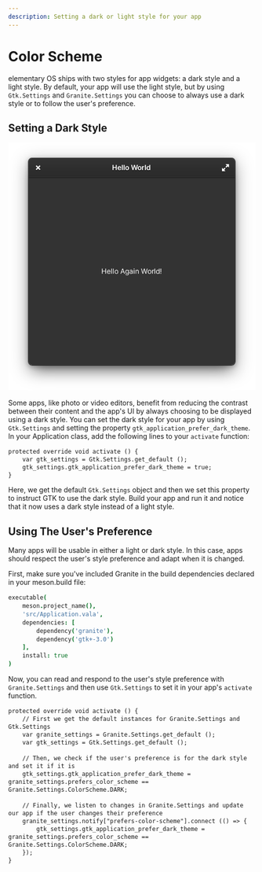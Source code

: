 ```yaml
---
description: Setting a dark or light style for your app
---
```


# Color Scheme

elementary OS ships with two styles for app widgets: a dark style and a light style. By default, your app will use the light style, but by using `Gtk.Settings` and `Granite.Settings` you can choose to always use a dark style or to follow the user's preference.

## Setting a Dark Style

![A dark styled app](../.gitbook/assets/application-dark.png)

Some apps, like photo or video editors, benefit from reducing the contrast between their content and the app's UI by always choosing to be displayed using a dark style. You can set the dark style for your app by using `Gtk.Settings` and setting the property `gtk_application_prefer_dark_theme`. In your Application class, add the following lines to your `activate` function:

```vala
protected override void activate () {
    var gtk_settings = Gtk.Settings.get_default ();
    gtk_settings.gtk_application_prefer_dark_theme = true;
}
```

Here, we get the default `Gtk.Settings` object and then we set this property to instruct GTK to use the dark style. Build your app and run it and notice that it now uses a dark style instead of a light style.

## Using The User's Preference

Many apps will be usable in either a light or dark style. In this case, apps should respect the user's style preference and adapt when it is changed.

First, make sure you've included Granite in the build dependencies declared in your meson.build file:

```coffeescript
executable(
    meson.project_name(),
    'src/Application.vala',
    dependencies: [
        dependency('granite'),
        dependency('gtk+-3.0')
    ],
    install: true
)
```

Now, you can read and respond to the user's style preference with `Granite.Settings` and then use `Gtk.Settings` to set it in your app's `activate` function.

```vala
protected override void activate () {
    // First we get the default instances for Granite.Settings and Gtk.Settings
    var granite_settings = Granite.Settings.get_default ();
    var gtk_settings = Gtk.Settings.get_default ();

    // Then, we check if the user's preference is for the dark style and set it if it is
    gtk_settings.gtk_application_prefer_dark_theme = granite_settings.prefers_color_scheme == Granite.Settings.ColorScheme.DARK;

    // Finally, we listen to changes in Granite.Settings and update our app if the user changes their preference
    granite_settings.notify["prefers-color-scheme"].connect (() => {
        gtk_settings.gtk_application_prefer_dark_theme = granite_settings.prefers_color_scheme == Granite.Settings.ColorScheme.DARK;
    });
}
```
